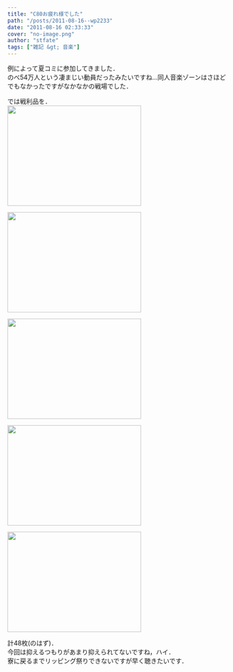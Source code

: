 ```yaml
---
title: "C80お疲れ様でした"
path: "/posts/2011-08-16--wp2233"
date: "2011-08-16 02:33:33"
cover: "no-image.png"
author: "stfate"
tags: ["雑記 &gt; 音楽"]
---
```


<style type="text/css">
<!--
p {white-space: pre-wrap};
-->
</style>

例によって夏コミに参加してきました．
のべ54万人という凄まじい動員だったみたいですね…同人音楽ゾーンはさほどでもなかったですがなかなかの戦場でした．

では戦利品を．
<a href="http://stfate.net/wp-content/uploads/2011/08/20110812C80ss_01.jpg"><img src="http://stfate.net/wp-content/uploads/2011/08/20110812C80ss_01-300x225.jpg" alt="" title="20110812C80ss_01" width="300" height="225" class="alignnone size-medium wp-image-2234" /></a>

<a href="http://stfate.net/wp-content/uploads/2011/08/2011-08-13-23.38.18.jpg"><img src="http://stfate.net/wp-content/uploads/2011/08/2011-08-13-23.38.18-300x225.jpg" alt="" title="2011-08-13 23.38.18" width="300" height="225" class="alignnone size-medium wp-image-2235" /></a>

<a href="http://stfate.net/wp-content/uploads/2011/08/2011-08-13-23.40.43.jpg"><img src="http://stfate.net/wp-content/uploads/2011/08/2011-08-13-23.40.43-300x225.jpg" alt="" title="2011-08-13 23.40.43" width="300" height="225" class="alignnone size-medium wp-image-2236" /></a>

<a href="http://stfate.net/wp-content/uploads/2011/08/2011-08-13-23.42.27.jpg"><img src="http://stfate.net/wp-content/uploads/2011/08/2011-08-13-23.42.27-300x225.jpg" alt="" title="2011-08-13 23.42.27" width="300" height="225" class="alignnone size-medium wp-image-2237" /></a>

<a href="http://stfate.net/wp-content/uploads/2011/08/20110812C80ss_05.jpeg"><img src="http://stfate.net/wp-content/uploads/2011/08/20110812C80ss_05-300x225.jpg" alt="" title="20110812C80ss_05" width="300" height="225" class="alignnone size-medium wp-image-2238" /></a>

計48枚(のはず)．
今回は抑えるつもりがあまり抑えられてないですね，ハイ．
寮に戻るまでリッピング祭りできないですが早く聴きたいです．